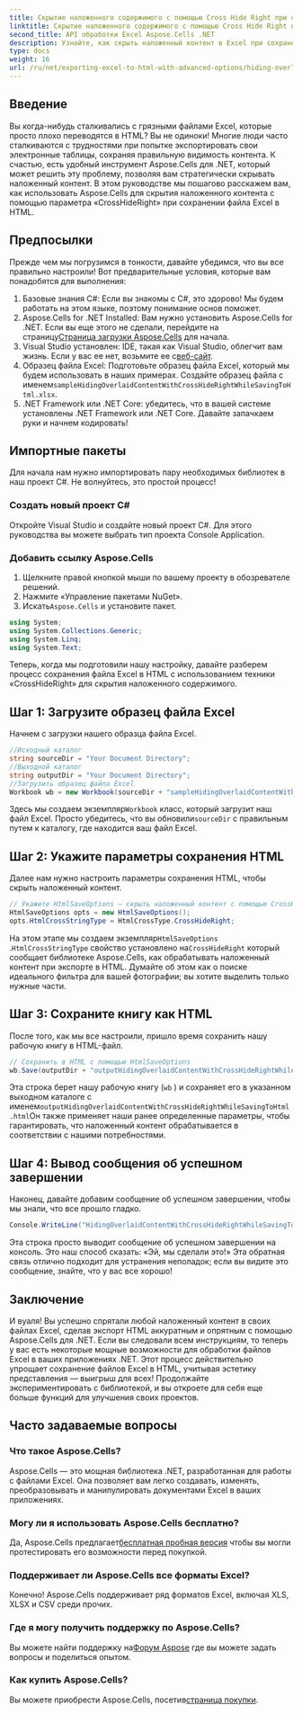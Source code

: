 ```yaml
---
title: Скрытие наложенного содержимого с помощью Cross Hide Right при сохранении в HTML
linktitle: Скрытие наложенного содержимого с помощью Cross Hide Right при сохранении в HTML
second_title: API обработки Excel Aspose.Cells .NET
description: Узнайте, как скрыть наложенный контент в Excel при сохранении в HTML с помощью Aspose.Cells для .NET, в этом подробном руководстве.
type: docs
weight: 16
url: /ru/net/exporting-excel-to-html-with-advanced-options/hiding-overlaid-content-with-cross-hide-right/
---
```

## Введение
Вы когда-нибудь сталкивались с грязными файлами Excel, которые просто плохо переводятся в HTML? Вы не одиноки! Многие люди часто сталкиваются с трудностями при попытке экспортировать свои электронные таблицы, сохраняя правильную видимость контента. К счастью, есть удобный инструмент Aspose.Cells для .NET, который может решить эту проблему, позволяя вам стратегически скрывать наложенный контент. В этом руководстве мы пошагово расскажем вам, как использовать Aspose.Cells для скрытия наложенного контента с помощью параметра «CrossHideRight» при сохранении файла Excel в HTML. 
## Предпосылки
Прежде чем мы погрузимся в тонкости, давайте убедимся, что вы все правильно настроили! Вот предварительные условия, которые вам понадобятся для выполнения:
1. Базовые знания C#: Если вы знакомы с C#, это здорово! Мы будем работать на этом языке, поэтому понимание основ поможет.
2.  Aspose.Cells for .NET Installed: Вам нужно установить Aspose.Cells for .NET. Если вы еще этого не сделали, перейдите на страницу[Страница загрузки Aspose.Cells](https://releases.aspose.com/cells/net/) для начала.
3. Visual Studio установлен: IDE, такая как Visual Studio, облегчит вам жизнь. Если у вас ее нет, возьмите ее с[веб-сайт](https://visualstudio.microsoft.com/).
4.  Образец файла Excel: Подготовьте образец файла Excel, который мы будем использовать в наших примерах. Создайте образец файла с именем`sampleHidingOverlaidContentWithCrossHideRightWhileSavingToHtml.xlsx`.
5. .NET Framework или .NET Core: убедитесь, что в вашей системе установлены .NET Framework или .NET Core.
Давайте запачкаем руки и начнем кодировать! 
## Импортные пакеты
Для начала нам нужно импортировать пару необходимых библиотек в наш проект C#. Не волнуйтесь, это простой процесс!
### Создать новый проект C#
Откройте Visual Studio и создайте новый проект C#. Для этого руководства вы можете выбрать тип проекта Console Application.
### Добавить ссылку Aspose.Cells
1. Щелкните правой кнопкой мыши по вашему проекту в обозревателе решений.
2. Нажмите «Управление пакетами NuGet».
3.  Искать`Aspose.Cells` и установите пакет.
```csharp
using System;
using System.Collections.Generic;
using System.Linq;
using System.Text;
```

Теперь, когда мы подготовили нашу настройку, давайте разберем процесс сохранения файла Excel в HTML с использованием техники «CrossHideRight» для скрытия наложенного содержимого.
## Шаг 1: Загрузите образец файла Excel
Начнем с загрузки нашего образца файла Excel.
```csharp
//Исходный каталог
string sourceDir = "Your Document Directory";
//Выходной каталог
string outputDir = "Your Document Directory";
//Загрузить образец файла Excel
Workbook wb = new Workbook(sourceDir + "sampleHidingOverlaidContentWithCrossHideRightWhileSavingToHtml.xlsx");
```
 Здесь мы создаем экземпляр`Workbook` класс, который загрузит наш файл Excel. Просто убедитесь, что вы обновили`sourceDir` с правильным путем к каталогу, где находится ваш файл Excel. 
## Шаг 2: Укажите параметры сохранения HTML
Далее нам нужно настроить параметры сохранения HTML, чтобы скрыть наложенный контент.
```csharp
// Укажите HtmlSaveOptions — скрыть наложенный контент с помощью CrossHideRight при сохранении в HTML
HtmlSaveOptions opts = new HtmlSaveOptions();
opts.HtmlCrossStringType = HtmlCrossType.CrossHideRight;
```
 На этом этапе мы создаем экземпляр`HtmlSaveOptions` .`HtmlCrossStringType` свойство установлено на`CrossHideRight` который сообщает библиотеке Aspose.Cells, как обрабатывать наложенный контент при экспорте в HTML. Думайте об этом как о поиске идеального фильтра для вашей фотографии; вы хотите выделить только нужные части.
## Шаг 3: Сохраните книгу как HTML
После того, как мы все настроили, пришло время сохранить нашу рабочую книгу в HTML-файл.
```csharp
// Сохранить в HTML с помощью HtmlSaveOptions
wb.Save(outputDir + "outputHidingOverlaidContentWithCrossHideRightWhileSavingToHtml.html", opts);
```
Эта строка берет нашу рабочую книгу (`wb` ) и сохраняет его в указанном выходном каталоге с именем`outputHidingOverlaidContentWithCrossHideRightWhileSavingToHtml.html`Он также применяет наши ранее определенные параметры, чтобы гарантировать, что наложенный контент обрабатывается в соответствии с нашими потребностями.
## Шаг 4: Вывод сообщения об успешном завершении
Наконец, давайте добавим сообщение об успешном завершении, чтобы мы знали, что все прошло гладко.
```csharp
Console.WriteLine("HidingOverlaidContentWithCrossHideRightWhileSavingToHtml executed successfully.");
```
Эта строка просто выводит сообщение об успешном завершении на консоль. Это наш способ сказать: «Эй, мы сделали это!» Эта обратная связь отлично подходит для устранения неполадок; если вы видите это сообщение, знайте, что у вас все хорошо!

## Заключение
И вуаля! Вы успешно спрятали любой наложенный контент в своих файлах Excel, сделав экспорт HTML аккуратным и опрятным с помощью Aspose.Cells для .NET. Если вы следовали всем инструкциям, то теперь у вас есть некоторые мощные возможности для обработки файлов Excel в ваших приложениях .NET. 
Этот процесс действительно упрощает сохранение файлов Excel в HTML, учитывая эстетику представления — выигрыш для всех! Продолжайте экспериментировать с библиотекой, и вы откроете для себя еще больше функций для улучшения своих проектов.
## Часто задаваемые вопросы
### Что такое Aspose.Cells?
Aspose.Cells — это мощная библиотека .NET, разработанная для работы с файлами Excel. Она позволяет вам легко создавать, изменять, преобразовывать и манипулировать документами Excel в ваших приложениях.
### Могу ли я использовать Aspose.Cells бесплатно?
 Да, Aspose.Cells предлагает[бесплатная пробная версия](https://releases.aspose.com/) чтобы вы могли протестировать его возможности перед покупкой.
### Поддерживает ли Aspose.Cells все форматы Excel?
Конечно! Aspose.Cells поддерживает ряд форматов Excel, включая XLS, XLSX и CSV среди прочих.
### Где я могу получить поддержку по Aspose.Cells?
 Вы можете найти поддержку на[Форум Aspose](https://forum.aspose.com/c/cells/9) где вы можете задать вопросы и поделиться опытом.
### Как купить Aspose.Cells?
 Вы можете приобрести Aspose.Cells, посетив[страница покупки](https://purchase.aspose.com/buy).